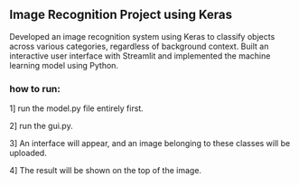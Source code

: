 ## Image Recognition Project using Keras ##

Developed an image recognition system using Keras to classify objects across various categories, regardless of background context. Built an interactive user interface with Streamlit and implemented the machine learning model using Python.

### how to run:
1] run the model.py file entirely first.

2] run the gui.py.

3] An interface will appear, and an image belonging to these classes will be uploaded.

4] The result will be shown on the top of the image.




